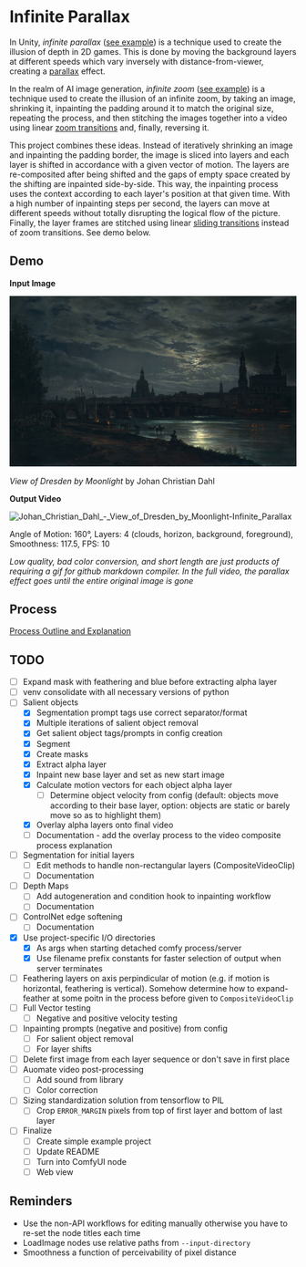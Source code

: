 
# Infinite Parallax

In Unity, *infinite parallax* ([see example](https://www.youtube.com/watch?v=MEy-kIGE-lI)) is a technique used to create the illusion of depth in 2D games. This is done by moving the background layers at different speeds which vary inversely with distance-from-viewer, creating a [parallax](https://en.wikipedia.org/wiki/Parallax) effect.

In the realm of AI image generation, *infinite zoom* ([see example](https://www.youtube.com/watch?v=yDCUTyZD--E)) is a technique used to create the illusion of an infinite zoom, by taking an image, shrinking it, inpainting the padding around it to match the original size, repeating the process, and then stitching the images together into a video using linear [zoom transitions](https://www.youtube.com/watch?v=G01V09CWTJY&t=1s) and, finally, reversing it.

This project combines these ideas. Instead of iteratively shrinking an image and inpainting the padding border, the image is sliced into layers and each layer is shifted in accordance with a given vector of motion. The layers are re-composited after being shifted and the gaps of empty space created by the shifting are inpainted side-by-side. This way, the inpainting process uses the context according to each layer's position at that given time. With a high number of inpainting steps per second, the layers can move at different speeds without totally disrupting the logical flow of the picture. Finally, the layer frames are stitched using linear [sliding transitions](https://www.youtube.com/shorts/S6Ywp-598HI) instead of zoom transitions. See demo below. 

## Demo

**Input Image**

![Johan_Christian_Dahl_-_View_of_Dresden_by_Moonlight](docs/demo/1600px-Johan_Christian_Dahl_-_View_of_Dresden_by_Moonlight_-_Google_Art_Project.jpg)

*View of Dresden by Moonlight* by Johan Christian Dahl

**Output Video**

![Johan_Christian_Dahl_-_View_of_Dresden_by_Moonlight-Infinite_Parallax](docs/demo/demo-dresden-parallax.gif)

Angle of Motion: 160°, Layers: 4 (clouds, horizon, background, foreground), Smoothness: 117.5, FPS: 10

*Low quality, bad color conversion, and short length are just products of requiring a gif for github markdown compiler. In the full video, the parallax effect goes until the entire original image is gone*

## Process

[Process Outline and Explanation](docs/process_explanation.md)


## TODO

- [ ] Expand mask with feathering and blue before extracting alpha layer
- [ ] venv consolidate with all necessary versions of python
- [ ] Salient objects
  - [x] Segmentation prompt tags use correct separator/format
  - [x] Multiple iterations of salient object removal
  - [x] Get salient object tags/prompts in config creation
  - [x] Segment
  - [x] Create masks
  - [x] Extract alpha layer
  - [x] Inpaint new base layer and set as new start image
  - [x] Calculate motion vectors for each object alpha layer
    - [ ] Determine object velocity from config (default: objects move according to their base layer, option: objects are static or barely move so as to highlight them)
  - [x] Overlay alpha layers onto final video
  - [ ] Documentation - add the overlay process to the video composite process explanation
- [ ] Segmentation for initial layers
  - [ ] Edit methods to handle non-rectangular layers (CompositeVideoClip)
  - [ ] Documentation
- [ ] Depth Maps 
  - [ ] Add autogeneration and condition hook to inpainting workflow
  - [ ] Documentation
- [ ] ControlNet edge softening
  - [ ] Documentation
- [x] Use project-specific I/O directories
  - [x] As args when starting detached comfy process/server
  - [x] Use filename prefix constants for faster selection of output when server terminates
- [ ] Feathering layers on axis perpindicular of motion (e.g. if motion is horizontal, feathering is vertical). Somehow determine how to expand-feather at some poitn in the process before given to `CompositeVideoClip`
- [ ] Full Vector testing
  - [ ] Negative and positive velocity testing
- [ ] Inpainting prompts (negative and positive) from config
  - [ ] For salient object removal
  - [ ] For layer shifts
- [ ] Delete first image from each layer sequence or don't save in first place
- [ ] Auomate video post-processing
  - [ ] Add sound from library
  - [ ] Color correction
- [ ] Sizing standardization solution from tensorflow to PIL
  - [ ] Crop `ERROR_MARGIN` pixels from top of first layer and bottom of last layer 
- [ ] Finalize
  - [ ] Create simple example project
  - [ ] Update README
  - [ ] Turn into ComfyUI node
  - [ ] Web view

## Reminders

- Use the non-API workflows for editing manually otherwise you have to re-set the node titles each time
- LoadImage nodes use relative paths from `--input-directory`
- Smoothness a function of perceivability of pixel distance